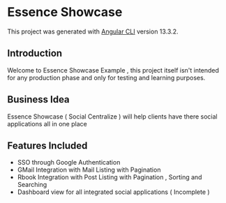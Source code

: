 # Essence Showcase

This project was generated with [Angular CLI](https://github.com/angular/angular-cli) version 13.3.2.

## Introduction

Welcome to Essence Showcase Example , this project itself isn't intended for any production phase and only for testing and learning purposes.

## Business Idea

Essence Showcase ( Social Centralize ) will help clients have there social applications all in one place

## Features Included

- SSO through Google Authentication
- GMail Integration with Mail Listing with Pagination
- Rbook Integration with Post Listing with Pagination , Sorting and Searching
- Dashboard view for all integrated social applications ( Incomplete )
